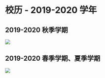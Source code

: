 # 校历 - 2019-2020 学年

## 2019-2020 秋季学期

<a data-fancybox title="" href="https://cdn.jsdelivr.net/gh/sustc/sustech-online-ng@master/docs/calendar/pic/192001.jpg">![](https://cdn.jsdelivr.net/gh/sustc/sustech-online-ng@master/docs/calendar/pic/192001.jpg)</a>

## 2019-2020 春季学期、夏季学期

<a data-fancybox title="" href="https://cdn.jsdelivr.net/gh/sustc/sustech-online-ng@master/docs/calendar/pic/192023.jpg">![](https://cdn.jsdelivr.net/gh/sustc/sustech-online-ng@master/docs/calendar/pic/192023.jpg)</a>
